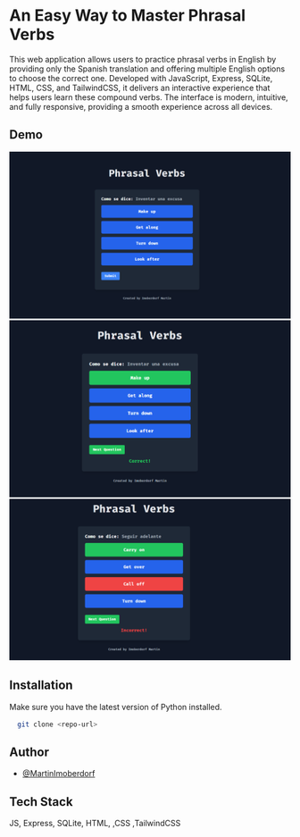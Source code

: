 # An Easy Way to Master Phrasal Verbs
This web application allows users to practice phrasal verbs in English by providing only the Spanish translation and offering multiple English options to choose the correct one. Developed with JavaScript, Express, SQLite, HTML, CSS, and TailwindCSS, it delivers an interactive experience that helps users learn these compound verbs. The interface is modern, intuitive, and fully responsive, providing a smooth experience across all devices.


## Demo

<img src="https://github.com/MartinImoberdorf/An-Easy-Way-to-Master-Phrasal-Verbs/blob/main/Images/Main.PNG" alt="Main" width="1000" />
<img src="https://github.com/MartinImoberdorf/An-Easy-Way-to-Master-Phrasal-Verbs/blob/main/Images/Into.PNG" alt="Into" width="1000" />
<img src="https://github.com/MartinImoberdorf/An-Easy-Way-to-Master-Phrasal-Verbs/blob/main/Images/Into2.PNG" alt="Into2" width="1000" />

## Installation

Make sure you have the latest version of Python installed.

```bash
  git clone <repo-url>
```


## Author

- [@MartinImoberdorf](https://www.github.com/MartinImoberdorf)


## Tech Stack

JS, Express, SQLite, HTML, ,CSS ,TailwindCSS 
